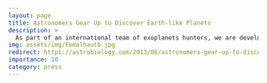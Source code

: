 ```yaml
---
layout: page
title: Astronomers Gear Up to Discover Earth-like Planets
description: >
  As part of an international team of exoplanets hunters, we are developing a technique to detect faint dust clouds around other stars, many of which might hide Earth-like planets. Funded by NASA, our team is in the middle of carrying out tests to demonstrate the feasibility of these observations using both apertures of the Large Binocular Telescope, or LBT, in Arizona. The project aims at determining how difficult it would be to achieve the desired results before committing to a billion-dollar space telescope mission.
img: assets/img/Fomalhautb.jpg
redirect: https://astrobiology.com/2013/06/astronomers-gear-up-to-discover-earth-like-planets.html
importance: 10
category: press
---
```

